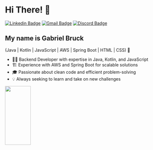 <h1>Hi There! 👋</h1>

[![Linkedin Badge](https://img.shields.io/badge/-LinkedIn-6633cc?style=flat-square&logo=Linkedin&logoColor=white&link=https://www.linkedin.com/in/gabriel-bruck-140b42352/)](https://www.linkedin.com/in/gabriel-bruck-140b42352/)
[![Gmail Badge](https://img.shields.io/badge/-gabrielcorreabruck@gmail.com-6633cc?style=flat-square&logo=Gmail&logoColor=white&link=mailto:gabrielcorreabruck@gmail.com)](mailto:gabrielcorreabruck@gmail.com)
[![Discord Badge](https://img.shields.io/badge/-gabriaum-7289da?style=flat-square&logo=discord&logoColor=white&link=https://discord.com/users/gabriaum)](https://discord.com/users/gabriaum)

## My name is Gabriel Bruck
(Java | Kotlin | JavaScript | AWS | Spring Boot | HTML | CSS) 🚀
- 👨‍💻 Backend Developer with expertise in Java, Kotlin, and JavaScript
- 🏗️ Experience with AWS and Spring Boot for scalable solutions
- 🎓 Passionate about clean code and efficient problem-solving
- 💡 Always seeking to learn and take on new challenges

<div align="left">
  
  <img width="41%" height="195px" src="https://github-readme-stats.vercel.app/api/top-langs/?username=gabriaum&layout=compact&hide_border=true&title_color=8f00ff&text_color=ffffff&bg_color=0d1117" />
  
</div>
